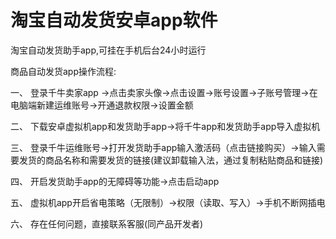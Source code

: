 # 淘宝自动发货安卓app软件

淘宝自动发货助手app,可挂在手机后台24小时运行

商品自动发货app操作流程:

一、 登录千牛卖家app ->点击卖家头像->点击设置->账号设置->子账号管理->在电脑端新建运维账号->开通退款权限->设置金额

二、 下载安卓虚拟机app和发货助手app->将千牛app和发货助手app导入虚拟机

三、 登录千牛运维账号->打开发货助手app输入激活码（点击链接购买）->输入需要发货的商品名称和需要发货的链接(建议卸载输入法，通过复制粘贴商品和链接)

四、 开启发货助手app的无障碍等功能->点击启动app

五、 虚拟机app开启省电策略（无限制）->权限（读取、写入）->手机不断网插电

六、 存在任何问题，直接联系客服(同产品开发者)
